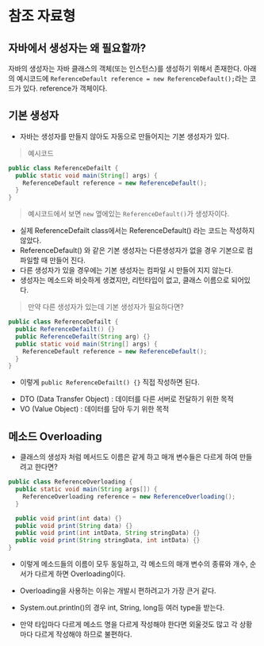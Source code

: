 # 참조 자료형

## 자바에서 생성자는 왜 필요할까?
자바의 생성자는 자바 클래스의 객체(또는 인스턴스)를 생성하기 위해서 존재한다.
아래의 예시코드에 `ReferenceDefault reference = new ReferenceDefault();`라는 코드가 있다.
reference가 객체이다.


## 기본 생성자
- 자바는 생성자를 만들지 않아도 자동으로 만들어지는 기본 생성자가 있다.

> 예시코드
```java
public class ReferenceDefailt {
  public static void main(String[] args) {
    ReferenceDefault reference = new ReferenceDefault();
  }
}
```
> 예시코드에서 보면 `new` 옆에있는 `ReferenceDefault()`가 생성자이다.

- 실제 ReferenceDefailt class에서는 ReferenceDefault() 라는 코드는 작성하지 않았다.
- ReferenceDefault() 와 같은 기본 생성자는 다른생성자가 없을 경우 기본으로 컴파일할 때 만들어 진다.
- 다른 생성자가 있을 경우에는 기본 생성자는 컴파일 시 만들어 지지 않는다.
- 생성자는 메소드와 비슷하게 생겼지만, 리턴타입이 없고, 클래스 이름으로 되어있다.

> 만약 다른 생성자가 있는데 기본 생성자가 필요하다면?
```java
public class ReferenceDefailt {
  public ReferenceDefailt() {}
  public ReferenceDefailt(String arg) {}
  public static void main(String[] args) {
    ReferenceDefault reference = new ReferenceDefault();
  }
}
```
- 이렇게 `public ReferenceDefailt() {}` 직접 작성하면 된다.

  
* DTO (Data Transfer Object) : 데이터를 다른 서버로 전달하기 위한 목적
* VO (Value Object) : 데이터를 담아 두기 위한 목적



## 메소드 Overloading
- 클래스의 생성자 처럼 메서드도 이름은 같게 하고 매개 변수들은 다르게 하여 만들려고 한다면?
```java
public class ReferenceOverloading {
  public static void main(String args[]) {
    ReferenceOverloading reference = new ReferenceOverloading();
  }

  public void print(int data) {}
  public void print(String data) {}
  public void print(int intData, String stringData) {}
  public void print(String stringData, int intData) {}
}  
```
- 이렇게 메소드들의 이름이 모두 동일하고, 각 메소드의 매개 변수의 종류와 개수, 순서가 다르게 하면 Overloading이다.

- Overloading을 사용하는 이유는 개발시 편하려고가 가장 큰거 같다.
- System.out.println()의 경우 int, String, long등 여러 type을 받는다.
- 만약 타입마다 다르게 메소드 명을 다르게 작성해야 한다면 외울것도 많고 각 상황마다 다르게 작성해야 하므로 불편하다.
